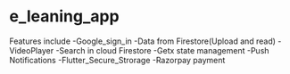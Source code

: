 # e_leaning_app

Features include
-Google_sign_in
-Data from Firestore(Upload and read)
-VideoPlayer
-Search in cloud Firestore
-Getx state management
-Push Notifications
-Flutter_Secure_Strorage
-Razorpay payment

